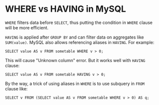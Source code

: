 # WHERE vs HAVING in MySQL

`WHERE` filters data before `SELECT`, thus putting the condition in `WHERE` clause will be more efficient.

`HAVING` is applied after `GROUP BY` and can filter data on aggregates like `SUM(value)`. MySQL also allows referencing aliases in `HAVING`. For example:
```console
SELECT value AS v FROM sometable WHERE v > 0;
```
This will cause "Unknown column" error. But it works well with `HAVING` clause:
```console
SELECT value AS v FROM sometable HAVING v > 0;
```
By the way, a trick of using aliases in `WHERE` is to use subquery in `FROM` clause like:
```console
SELECT v FROM (SELECT value AS v FROM sometable WHERE v > 0) AS q;
```
